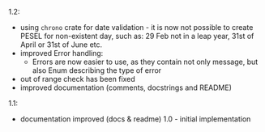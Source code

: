 1.2:
- using `chrono` crate for date validation - it is now not possible to create PESEL for non-existent day, such as: 29 Feb not in a leap year, 31st of April or 31st of June etc.
- improved Error handling:
    - Errors are now easier to use, as they contain not only message, but also Enum describing the type of error
- out of range check has been fixed
- improved documentation (comments, docstrings and README)

1.1:
- documentation improved (docs & readme)
1.0 - initial implementation